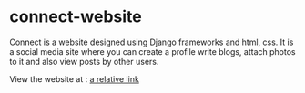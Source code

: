 # connect-website

Connect is a website designed using Django frameworks and html, css.
It is a social media site where you can create a profile write blogs, attach photos to it and also view posts by other users.

View the website at : [a relative link](chaitanyahardikar.pythonanywhere.com/)

